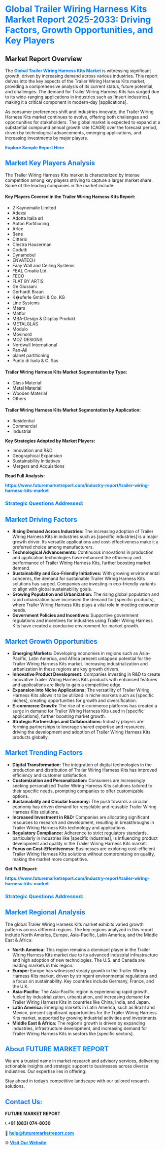 <h1 style="color: #007BFF;">Global Trailer Wiring Harness Kits Market Report 2025-2033: Driving Factors, Growth Opportunities, and Key Players</h1>

<section id="overview">
<h2>Market Report Overview</h2>
<p>The <a href="https://www.futuremarketreport.com/industry-report/trailer-wiring-harness-kits-market" style="color: #007BFF; text-decoration: none;"><strong>Global Trailer Wiring Harness Kits Market</strong></a> is witnessing significant growth, driven by increasing demand across various industries. This report delves into the key aspects of the Trailer Wiring Harness Kits market, providing a comprehensive analysis of its current status, future potential, and challenges. The demand for Trailer Wiring Harness Kits has surged due to its wide-ranging applications in industries such as [insert industries], making it a critical component in modern-day [applications].</p>
<p>As consumer preferences shift and industries innovate, the Trailer Wiring Harness Kits market continues to evolve, offering both challenges and opportunities for stakeholders. The global market is expected to expand at a substantial compound annual growth rate (CAGR) over the forecast period, driven by technological advancements, emerging applications, and increasing investments by major players.</p>
</section>

<section id="overview">
<p><a href="https://www.futuremarketreport.com/request-sample/reportId=33008" style="color: #007BFF; text-decoration: none;"><strong>Explore Sample Report Here</strong></a></p>
</section>

<section id="key-players">
<h2 style="color: #007BFF;">Market Key Players Analysis</h2>
<p>The Trailer Wiring Harness Kits market is characterized by intense competition among key players striving to capture a larger market share. Some of the leading companies in the market include:</p>
<h4>Key Players Covered in the Trailer Wiring Harness Kits Report:</h4>
<ul><li>2 Kaynemaile Limited</li><li>Adexsi</li><li>Adotta Italia srl</li><li>Apton Partitioning</li><li>Arlex</li><li>Bene</li><li>Citterio</li><li>Clestra Hauserman</li><li>Codutti</li><li>Dynamobel</li><li>ENVATECH</li><li>Faay Wall and Ceiling Systems</li><li>FEAL Croatia Ltd.</li><li>FECO</li><li>FLAT BY ARTIS</li><li>Ge Giussani</li><li>Gerhardt Braun</li><li>K�uferle GmbH &amp; Co. KG</li><li>Line Systems</li><li>Maars</li><li>Matfor</li><li>MBA-Design &amp; Display Produkt</li><li>METALGLAS</li><li>Modulo</li><li>Movinord</li><li>MOZ DESIGNS</li><li>Nordwall International</li><li>Pan-All</li><li>planet partitioning</li><li>Punto di Isola &amp; C. Sas</li></ul>
<h4>Trailer Wiring Harness Kits Market Segmentation by Type:</h4>
<ul><li>Glass Material</li><li>Metal Material</li><li>Wooden Material</li><li>Others</li></ul>

<h4>Trailer Wiring Harness Kits Market Segmentation by Application:</h4>
<ul><li>Residential</li><li>Commercial</li><li>Industrial</li></ul>
<p><strong>Key Strategies Adopted by Market Players:</strong></p>
<ul>
<li>Innovation and R&D</li>
<li>Geographical Expansion</li>
<li>Sustainability Initiatives</li>
<li>Mergers and Acquisitions</li>
</ul>
</section>

<section>
<p><strong>Read Full Analysis: </strong></p><a href="https://www.futuremarketreport.com/industry-report/trailer-wiring-harness-kits-market" style="color: #007BFF; text-decoration: none;"><strong>https://www.futuremarketreport.com/industry-report/trailer-wiring-harness-kits-market</strong></a>
<h3 style="color: #007BFF;">Strategic Questions Addressed:</h3>
</section>

<section id="driving-factors">
<h2 style="color: #007BFF;">Market Driving Factors</h2>
<ul>
<li><strong>Rising Demand Across Industries:</strong> The increasing adoption of Trailer Wiring Harness Kits in industries such as [specific industries] is a major growth driver. Its versatile applications and cost-effectiveness make it a preferred choice among manufacturers.</li>
<li><strong>Technological Advancements:</strong> Continuous innovations in production and application technologies have enhanced the efficiency and performance of Trailer Wiring Harness Kits, further boosting market demand.</li>
<li><strong>Sustainability and Eco-Friendly Initiatives:</strong> With growing environmental concerns, the demand for sustainable Trailer Wiring Harness Kits solutions has surged. Companies are investing in eco-friendly variants to align with global sustainability goals.</li>
<li><strong>Growing Population and Urbanization:</strong> The rising global population and rapid urbanization have increased the demand for [specific products], where Trailer Wiring Harness Kits plays a vital role in meeting consumer needs.</li>
<li><strong>Government Policies and Incentives:</strong> Supportive government regulations and incentives for industries using Trailer Wiring Harness Kits have created a conducive environment for market growth.</li>
</ul>
</section>

<section id="growth-opportunities">
<h2 style="color: #007BFF;">Market Growth Opportunities</h2>
<ul>
<li><strong>Emerging Markets:</strong> Developing economies in regions such as Asia-Pacific, Latin America, and Africa present untapped potential for the Trailer Wiring Harness Kits market. Increasing industrialization and urbanization in these regions are key growth drivers.</li>
<li><strong>Innovative Product Development:</strong> Companies investing in R&D to create innovative Trailer Wiring Harness Kits products with enhanced features and applications are likely to gain a competitive edge.</li>
<li><strong>Expansion into Niche Applications:</strong> The versatility of Trailer Wiring Harness Kits allows it to be utilized in niche markets such as [specific niches], creating opportunities for growth and diversification.</li>
<li><strong>E-commerce Growth:</strong> The rise of e-commerce platforms has created a surge in demand for Trailer Wiring Harness Kits used in [specific applications], further boosting market growth.</li>
<li><strong>Strategic Partnerships and Collaborations:</strong> Industry players are forming partnerships to leverage shared expertise and resources, driving the development and adoption of Trailer Wiring Harness Kits products globally.</li>
</ul>
</section>

<section id="trending-factors">
<h2 style="color: #007BFF;">Market Trending Factors</h2>
<ul>
<li><strong>Digital Transformation:</strong> The integration of digital technologies in the production and distribution of Trailer Wiring Harness Kits has improved efficiency and customer satisfaction.</li>
<li><strong>Customization and Personalization:</strong> Consumers are increasingly seeking personalized Trailer Wiring Harness Kits solutions tailored to their specific needs, prompting companies to offer customizable options.</li>
<li><strong>Sustainability and Circular Economy:</strong> The push towards a circular economy has driven demand for recyclable and reusable Trailer Wiring Harness Kits solutions.</li>
<li><strong>Increased Investment in R&D:</strong> Companies are allocating significant resources to research and development, resulting in breakthroughs in Trailer Wiring Harness Kits technology and applications.</li>
<li><strong>Regulatory Compliance:</strong> Adherence to strict regulatory standards, particularly in industries like [specific industries], is influencing product development and quality in the Trailer Wiring Harness Kits market.</li>
<li><strong>Focus on Cost-Effectiveness:</strong> Businesses are exploring cost-efficient Trailer Wiring Harness Kits solutions without compromising on quality, making the market more competitive.</li>
</ul>
</section>

<section>
<p><strong>Get Full Report: </strong></p><a href="https://www.futuremarketreport.com/industry-report/trailer-wiring-harness-kits-market" style="color: #007BFF; text-decoration: none;"><strong>https://www.futuremarketreport.com/industry-report/trailer-wiring-harness-kits-market</strong></a>
<h3 style="color: #007BFF;">Strategic Questions Addressed:</h3>
</section>


<section id="regional-analysis">
<h2 style="color: #007BFF;">Market Regional Analysis</h2>
<p>The global Trailer Wiring Harness Kits market exhibits varied growth patterns across different regions. The key regions analyzed in this report include North America, Europe, Asia-Pacific, Latin America, and the Middle East & Africa:</p>
<ul>
<li><strong>North America:</strong> This region remains a dominant player in the Trailer Wiring Harness Kits market due to its advanced industrial infrastructure and high adoption of new technologies. The U.S. and Canada are leading markets in this region.</li>
<li><strong>Europe:</strong> Europe has witnessed steady growth in the Trailer Wiring Harness Kits market, driven by stringent environmental regulations and a focus on sustainability. Key countries include Germany, France, and the U.K.</li>
<li><strong>Asia-Pacific:</strong> The Asia-Pacific region is experiencing rapid growth, fueled by industrialization, urbanization, and increasing demand for Trailer Wiring Harness Kits in countries like China, India, and Japan.</li>
<li><strong>Latin America:</strong> Emerging markets in Latin America, such as Brazil and Mexico, present significant opportunities for the Trailer Wiring Harness Kits market, supported by growing industrial activities and investments.</li>
<li><strong>Middle East & Africa:</strong> The region’s growth is driven by expanding industries, infrastructure development, and increasing demand for Trailer Wiring Harness Kits in sectors like [specific sectors].</li>
</ul>
</section>

<footer>
<h2 style="color: #007BFF;">About FUTURE MARKET REPORT</h2>
<p>We are a trusted name in market research and advisory services, delivering actionable insights and strategic support to businesses across diverse industries. Our expertise lies in offering:</p>

<p>Stay ahead in today’s competitive landscape with our tailored research solutions.</p>

<h2 style="color: #007BFF;">Contact Us:</h2>
<p><strong>FUTURE MARKET REPORT</strong></p>
<p>📞 <strong>+91 (883) 074-8030</strong></p>
<p>📧 <strong><a href="mailto:help@futuremarketreport.com" style="color: #007BFF;">help@futuremarketreport.com</a></strong></p>
<p>🌐 <strong><a href="https://www.futuremarketreport.com/" style="color: #007BFF;">Visit Our Website</a></strong></p>
</footer>